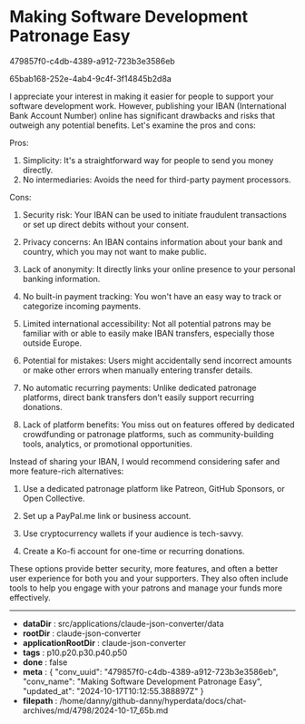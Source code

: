 # Making Software Development Patronage Easy

479857f0-c4db-4389-a912-723b3e3586eb

65bab168-252e-4ab4-9c4f-3f14845b2d8a

 I appreciate your interest in making it easier for people to support your software development work. However, publishing your IBAN (International Bank Account Number) online has significant drawbacks and risks that outweigh any potential benefits. Let's examine the pros and cons:

Pros:
1. Simplicity: It's a straightforward way for people to send you money directly.
2. No intermediaries: Avoids the need for third-party payment processors.

Cons:
1. Security risk: Your IBAN can be used to initiate fraudulent transactions or set up direct debits without your consent.

2. Privacy concerns: An IBAN contains information about your bank and country, which you may not want to make public.

3. Lack of anonymity: It directly links your online presence to your personal banking information.

4. No built-in payment tracking: You won't have an easy way to track or categorize incoming payments.

5. Limited international accessibility: Not all potential patrons may be familiar with or able to easily make IBAN transfers, especially those outside Europe.

6. Potential for mistakes: Users might accidentally send incorrect amounts or make other errors when manually entering transfer details.

7. No automatic recurring payments: Unlike dedicated patronage platforms, direct bank transfers don't easily support recurring donations.

8. Lack of platform benefits: You miss out on features offered by dedicated crowdfunding or patronage platforms, such as community-building tools, analytics, or promotional opportunities.

Instead of sharing your IBAN, I would recommend considering safer and more feature-rich alternatives:

1. Use a dedicated patronage platform like Patreon, GitHub Sponsors, or Open Collective.

2. Set up a PayPal.me link or business account.

3. Use cryptocurrency wallets if your audience is tech-savvy.

4. Create a Ko-fi account for one-time or recurring donations.

These options provide better security, more features, and often a better user experience for both you and your supporters. They also often include tools to help you engage with your patrons and manage your funds more effectively.

---

* **dataDir** : src/applications/claude-json-converter/data
* **rootDir** : claude-json-converter
* **applicationRootDir** : claude-json-converter
* **tags** : p10.p20.p30.p40.p50
* **done** : false
* **meta** : {
  "conv_uuid": "479857f0-c4db-4389-a912-723b3e3586eb",
  "conv_name": "Making Software Development Patronage Easy",
  "updated_at": "2024-10-17T10:12:55.388897Z"
}
* **filepath** : /home/danny/github-danny/hyperdata/docs/chat-archives/md/4798/2024-10-17_65b.md